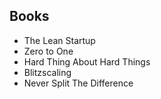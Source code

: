 ## Books

- The Lean Startup
- Zero to One
- Hard Thing About Hard Things
- Blitzscaling
- Never Split The Difference